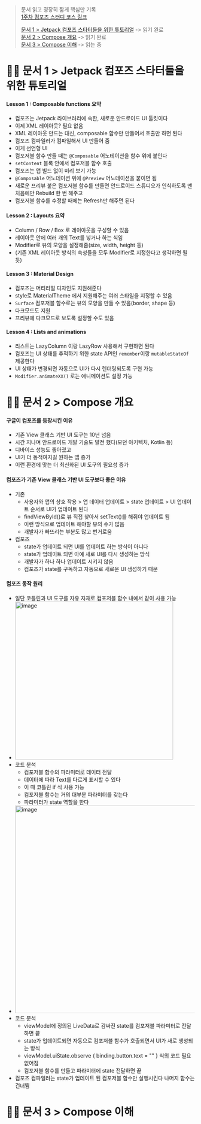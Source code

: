 > 문서 읽고 굉장히 짧게 핵심만 기록  
> [1주차 컴포즈 스터디 코스 링크](https://developer.android.com/courses/pathways/jetpack-compose-for-android-developers-1)  
> 
> [문서 1 > Jetpack 컴포즈 스타터들을 위한 튜토리얼](https://developer.android.com/jetpack/compose/tutorial?continue=https%3A%2F%2Fdeveloper.android.com%2Fcourses%2Fpathways%2Fjetpack-compose-for-android-developers-1%23article-https%3A%2F%2Fdeveloper.android.com%2Fjetpack%2Fcompose%2Ftutorial) -> 읽기 완료  
> [문서 2 > Compose 개요](https://youtu.be/7Mf2175h3RQ) -> 읽기 완료  
> [문서 3 > Compose 이해](https://developer.android.com/jetpack/compose/mental-model?continue=https%3A%2F%2Fdeveloper.android.com%2Fcourses%2Fpathways%2Fjetpack-compose-for-android-developers-1%23article-https%3A%2F%2Fdeveloper.android.com%2Fjetpack%2Fcompose%2Fmental-model) -> 읽는 중

# 👊🏻 문서 1 > Jetpack 컴포즈 스타터들을 위한 튜토리얼

#### Lesson 1 : Composable functions 요약

- 컴포즈는 Jetpack 라이브러리에 속한, 새로운 안드로이드 UI 툴킷이다
- 이제 XML 레이아웃? 필요 없음
- XML 레이아웃 만드는 대신, composable 함수만 만들어서 호출만 하면 된다
- 컴포즈 컴파일러가 컴파일해서 UI 만들어 줌
- 이게 선언형 UI 
- 컴포저블 함수 만들 때는 `@Composable` 어노테이션을 함수 위에 붙인다
- `setContent` 블록 안에서 컴포저블 함수 호출
- 컴포즈는 앱 빌드 없이 미리 보기 가능
- `@Composable` 어노테이션 위에 `@Preview` 어노테이션을 붙이면 됨
- 새로운 프리뷰 붙은 컴포저블 함수를 만들면 안드로이드 스튜디오가 인식하도록 맨 처음에만 Rebuild 한 번 해주고
- 컴포저블 함수를 수정할 때에는 Refresh만 해주면 된다

#### Lesson 2 : Layouts 요약

- Column / Row / Box 로 레이아웃을 구성할 수 있음
- 레이아웃 안에 여러 개의 Text를 넣거나 하는 식임
- Modifier로 뷰의 모양을 설정해줌(size, width, height 등)
- (기존 XML 레이아웃 방식의 속성들을 모두 Modifier로 지정한다고 생각하면 될 듯)

#### Lesson 3 : Material Design

- 컴포즈는 머티리얼 디자인도 지원해준다
- style로 MaterialTheme 에서 지원해주는 여러 스타일을 지정할 수 있음
- `Surface` 컴포저블 함수로는 뷰의 모양을 만들 수 있음(border, shape 등)
- 다크모드도 지원
- 프리뷰에 다크모드로 보도록 설정할 수도 있음

#### Lesson 4 : Lists and animations

- 리스트는 LazyColumn 이랑 LazyRow 사용해서 구현하면 된다
- 컴포즈는 UI 상태를 추적하기 위한 state API인 `remember`이랑 `mutableStateOf` 제공한다
- UI 상태가 변경되면 자동으로 UI가 다시 렌더링되도록 구현 가능
- `Modifier.animateXX()` 로는 애니메이션도 설정 가능

# 👊🏻 문서 2 > Compose 개요

#### 구글이 컴포즈를 등장시킨 이유
- 기존 View 클래스 기반 UI 도구는 10년 넘음
- 시간 지나며 안드로이드 개발 기술도 발전 했다(모던 아키텍처, Kotlin 등)
- 디바이스 성능도 좋아졌고
- UI가 더 동적여지길 원하는 앱 증가
- 이런 환경에 맞는 더 최신화된 UI 도구의 필요성 증가

#### 컴포즈가 기존 View 클래스 기반 UI 도구보다 좋은 이유
- 기존
  - 사용자와 앱의 상호 작용 > 앱 데이터 업데이트 > state 업데이트 > UI 업데이트 순서로 UI가 업데이트 된다
  - findViewById()로 뷰 직접 찾아서 setText()를 해줘야 업데이트 됨
  - 이런 방식으로 업데이트 해야할 뷰의 수가 많음
  - 개발자가 빠뜨리는 부분도 많고 번거로움
- 컴포즈
  - state가 업데이트 되면 UI를 업데이트 하는 방식이 아니다
  - state가 업데이트 되면 아예 새로 UI를 다시 생성하는 방식
  - 개발자가 하나 하나 업데이트 시키지 않음
  - 컴포즈가 state를 구독하고 자동으로 새로운 UI 생성하기 때문

#### 컴포즈 동작 원리
- 일단 코틀린과 UI 도구를 자유 자재로 컴포저블 함수 내에서 같이 사용 가능
- <img width="422" alt="image" src="https://user-images.githubusercontent.com/31889335/201123291-b3d0daa3-776b-4ea9-a4af-7003c122a09a.png">
- 코드 분석
  - 컴포저블 함수의 파라미터로 데이터 전달
  - 데이터에 따라 Text를 다르게 표시할 수 있다
  - 이 때 코틀린 if 식 사용 가능
  - 컴포저블 함수는 거의 대부분 파라미터를 갖는다
  - 파라미터가 state 역할을 한다
- <img width="555" alt="image" src="https://user-images.githubusercontent.com/31889335/201123983-79b7343e-5ccf-4c92-a179-8ced80559eef.png">
- 코드 분석
  - viewModel에 정의된 LiveData로 감싸진 state를 컴포저블 파라미터로 전달하면 끝
  - state가 업데이트되면 자동으로 컴포저블 함수가 호출되면서 UI가 새로 생성되는 방식
  - viewModel.uiState.observe { binding.button.text = "" } 식의 코드 필요 없어짐
  - 컴포저블 함수를 만들고 파라미터에 state 전달하면 끝
- 컴포즈 컴파일러는 state가 업데이트 된 컴포저블 함수만 실행시킨다 나머지 함수는 건너뜀

# 👊🏻 문서 3 > Compose 이해

